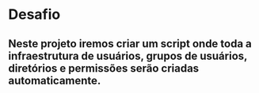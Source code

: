 # Desafio 

## Neste projeto iremos criar um script onde toda a infraestrutura de usuários, grupos de usuários, diretórios e permissões serão criadas automaticamente.